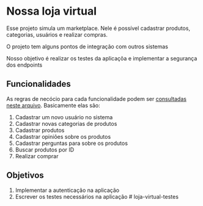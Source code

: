 # Nossa loja virtual

Esse projeto simula um marketplace. 
Nele é possível cadastrar produtos, categorias, usuários e realizar compras.

O projeto tem alguns pontos de integração com outros sistemas

Nosso objetivo é realizar os testes da aplicaçõa e implementar a segurança dos endpoints

## Funcionalidades

As regras de necócio para cada funcionalidade podem ser [consultadas neste arquivo](regras/regras.md). Basicamente elas são:

1. Cadastrar um novo usuário no sistema
2. Cadastrar novas categorias de produtos
3. Cadastrar produtos
4. Cadastrar opiniões sobre os produtos
5. Cadastrar perguntas para sobre os produtos
6. Buscar produtos por ID
7. Realizar comprar

## Objetivos
1. Implementar a autenticação na aplicação
2. Escrever os testes necessários na aplicação
#   l o j a - v i r t u a l - t e s t e s  
 
